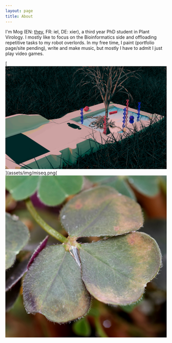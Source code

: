 ```yaml
---
layout: page
title: About
---
```


I'm Mog (EN: [they](https://style.mla.org/using-singular-they/), FR: iel, DE: xier), a third year PhD student in Plant Virology. I mostly like to focus on the Bioinformatics side and offloading repetitive tasks to my robot overlords. In my free time, I paint (portfolio page/site pending), write and make music, but mostly I have to admit I just play video games.

[![Miseq](/assets/img/miseq.png#circ)](assets/img/miseq.png([![Oca](/assets/img/oca_leaf1.jpg#circ)](/assets/img/oca_leaf1.jpg)

